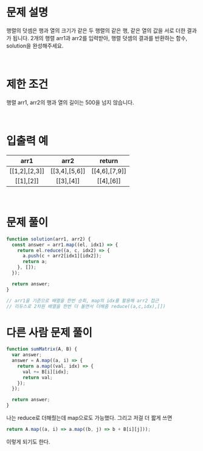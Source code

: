 # 문제 설명

행렬의 덧셈은 행과 열의 크기가 같은 두 행렬의 같은 행, 같은 열의 값을 서로 더한 결과가 됩니다. 2개의 행렬 arr1과 arr2를 입력받아, 행렬 덧셈의 결과를 반환하는 함수, solution을 완성해주세요.

<br />
 
# 제한 조건
행렬 arr1, arr2의 행과 열의 길이는 500을 넘지 않습니다.

<br />
 
# 입출력 예
arr1	|arr2|	return
:-:|:-:|:-:
[[1,2],[2,3]]|	[[3,4],[5,6]]	|[[4,6],[7,9]]
[[1],[2]]	|[[3],[4]]|[[4],[6]]

<br />

# 문제 풀이

```js
function solution(arr1, arr2) {
  const answer = arr1.map((el, idx1) => {
    return el.reduce((a, c, idx2) => {
      a.push(c + arr2[idx1][idx2]);
      return a;
    }, []);
  });

  return answer;
}

// arr1을 기준으로 배열을 한번 순회, map의 idx를 활용해 arr2 접근
// 리듀스로 2차원 배열을 한번 더 돌면서 더해줌 reduce((a,c,idx),[])
```

# 다른 사람 문제 풀이

```js
function sumMatrix(A, B) {
  var answer;
  answer = A.map((a, i) => {
    return a.map((val, idx) => {
      val += B[i][idx];
      return val;
    });
  });

  return answer;
}
```

나는 reduce로 더해줬는데 map으로도 가능했다. 그리고 저걸 더 짧게 쓰면

```js
return A.map((a, i) => a.map((b, j) => b + B[i][j]));
```

이렇게 되기도 한다.
